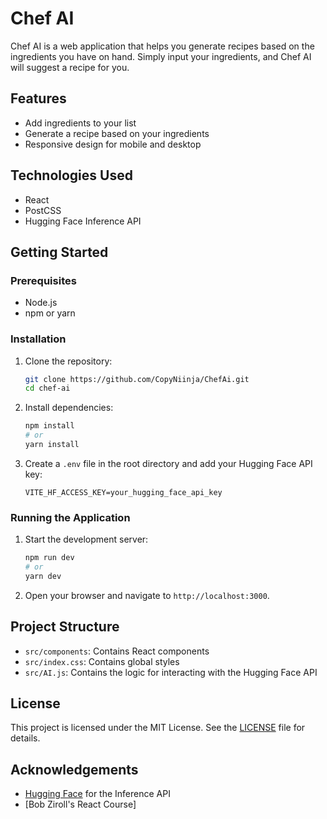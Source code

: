 # Chef AI

Chef AI is a web application that helps you generate recipes based on the ingredients you have on hand. Simply input your ingredients, and Chef AI will suggest a recipe for you.

## Features

- Add ingredients to your list
- Generate a recipe based on your ingredients
- Responsive design for mobile and desktop

## Technologies Used

- React
- PostCSS
- Hugging Face Inference API

## Getting Started

### Prerequisites

- Node.js
- npm or yarn

### Installation

1. Clone the repository:

   ```sh
   git clone https://github.com/CopyNiinja/ChefAi.git
   cd chef-ai
   ```

2. Install dependencies:

   ```sh
   npm install
   # or
   yarn install
   ```

3. Create a `.env` file in the root directory and add your Hugging Face API key:
   ```env
   VITE_HF_ACCESS_KEY=your_hugging_face_api_key
   ```

### Running the Application

1. Start the development server:

   ```sh
   npm run dev
   # or
   yarn dev
   ```

2. Open your browser and navigate to `http://localhost:3000`.

## Project Structure

- `src/components`: Contains React components
- `src/index.css`: Contains global styles
- `src/AI.js`: Contains the logic for interacting with the Hugging Face API

## License

This project is licensed under the MIT License. See the [LICENSE](LICENSE) file for details.

## Acknowledgements

- [Hugging Face](https://huggingface.co/) for the Inference API
- [Bob Ziroll's React Course]
